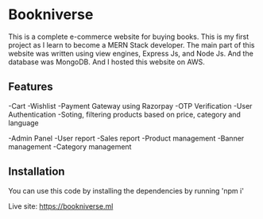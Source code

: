 # Bookniverse
This is a complete e-commerce website for buying books. This is my first project as I learn to become a MERN Stack developer. The main part of this website was written using view engines, Express Js, and Node Js. And the database was MongoDB. And I hosted this website on AWS.

## Features
-Cart 
-Wishlist
-Payment Gateway using Razorpay
-OTP Verification
-User Authentication
-Soting, filtering products based on price, category and language

-Admin Panel
-User report
-Sales report
-Product management
-Banner management
-Category management

## Installation
You can use this code by installing the dependencies by running 
'npm i'


Live site: https://bookniverse.ml
